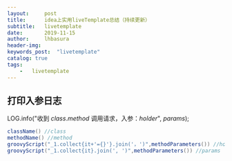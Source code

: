 ```yaml
---  
layout:     post
title:      idea上实用liveTemplate总结（持续更新）
subtitle:   livetemplate
date:       2019-11-15
author:     lhbasura
header-img: 
keywords_post:  "livetemplate"
catalog: true
tags:
    -   livetemplate
---  
```


## 打印入参日志

LOG.info("收到 $class$.$method$ 调用请求，入参：$holder$", $params$);

```groovy
className() //class
methodName() //method
groovyScript("_1.collect{it+'={}'}.join('，')",methodParameters()) //holder
groovyScript("_1.collect{it}.join(', ')",methodParameters()) //params
```